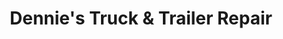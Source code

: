 ---
title: "Dennie's Truck & Trailer Repair"
url: /sonora/dennies-truck-and-trailer-repair/
shop: car repair
---